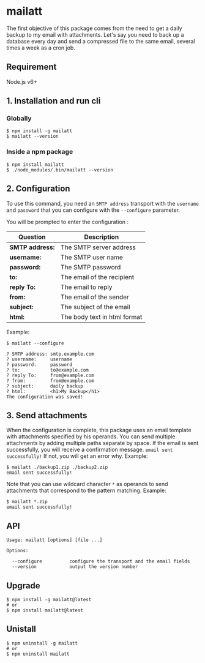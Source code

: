 # mailatt

The first objective of this package comes from the need to get a daily backup to my email with attachments. Let's say you need to back up a database every day and send a compressed file to the same email, several times a week as a cron job.

## Requirement
Node.js v6+

## 1. Installation and run cli

### Globally
```
$ npm install -g mailatt
$ mailatt --version
```

### Inside a npm package
```
$ npm install mailatt
$ ./node_modules/.bin/mailatt --version
```

## 2. Configuration
To use this command, you need an `SMTP address` transport with the `username` and `password` that you can configure with the `--configure` parameter.

You will be prompted to enter the configuration :

Question | Description
--- | ---
**SMTP address:** | The SMTP server address
**username:** | The SMTP user name
**password:** | The SMTP password
**to:** | The email of the recipient
**reply To:** | The email to reply
**from:** | The email of the sender
**subject:** | The subject of the email
**html:** | The body text in html format

Example:

```
$ mailatt --configure

? SMTP address: smtp.example.com
? username:     username
? password:     password
? to:           to@example.com
? reply To:     from@example.com
? from:         from@example.com
? subject:      daily backup
? html:         <h1>My Backup</h1>
The configuration was saved!
```

## 3. Send attachments
When the configuration is complete, this package uses an email template with attachments specified by his operands. You can send multiple attachments by adding multiple paths separate by space. If the email is sent successfully, you will receive a confirmation message. `email sent successfully!` If not, you will get an error why. Example:

```
$ mailatt ./backup1.zip ./backup2.zip
email sent successfully!
```

Note that you can use wildcard character `*` as operands to send attachments that correspond to the pattern matching. Example:
```
$ mailatt *.zip
email sent successfully!
```

## API
```
Usage: mailatt [options] [file ...]

Options:

  --configure          configure the transport and the email fields
  --version            output the version number
```

## Upgrade

```
$ npm install -g mailatt@latest
# or
$ npm install mailatt@latest
```

## Unistall

```
$ npm uninstall -g mailatt
# or
$ npm uninstall mailatt
```
